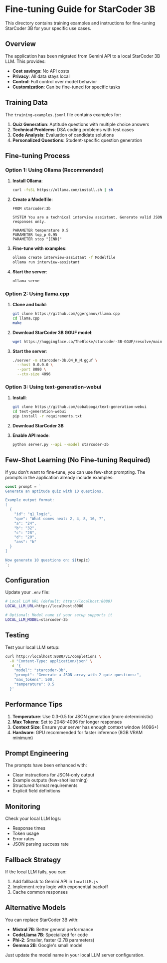# Fine-tuning Guide for StarCoder 3B

This directory contains training examples and instructions for fine-tuning StarCoder 3B for your specific use cases.

## Overview

The application has been migrated from Gemini API to a local StarCoder 3B LLM. This provides:
- **Cost savings**: No API costs
- **Privacy**: All data stays local
- **Control**: Full control over model behavior
- **Customization**: Can be fine-tuned for specific tasks

## Training Data

The `training-examples.jsonl` file contains examples for:

1. **Quiz Generation**: Aptitude questions with multiple choice answers
2. **Technical Problems**: DSA coding problems with test cases
3. **Code Analysis**: Evaluation of candidate solutions
4. **Personalized Questions**: Student-specific question generation

## Fine-tuning Process

### Option 1: Using Ollama (Recommended)

1. **Install Ollama**:
   ```bash
   curl -fsSL https://ollama.com/install.sh | sh
   ```

2. **Create a Modelfile**:
   ```
   FROM starcoder:3b

   SYSTEM You are a technical interview assistant. Generate valid JSON responses only.

   PARAMETER temperature 0.5
   PARAMETER top_p 0.95
   PARAMETER stop "[END]"
   ```

3. **Fine-tune with examples**:
   ```bash
   ollama create interview-assistant -f Modelfile
   ollama run interview-assistant
   ```

4. **Start the server**:
   ```bash
   ollama serve
   ```

### Option 2: Using llama.cpp

1. **Clone and build**:
   ```bash
   git clone https://github.com/ggerganov/llama.cpp
   cd llama.cpp
   make
   ```

2. **Download StarCoder 3B GGUF model**:
   ```bash
   wget https://huggingface.co/TheBloke/starcoder-3B-GGUF/resolve/main/starcoder-3b.Q4_K_M.gguf
   ```

3. **Start the server**:
   ```bash
   ./server -m starcoder-3b.Q4_K_M.gguf \
     --host 0.0.0.0 \
     --port 8080 \
     --ctx-size 4096
   ```

### Option 3: Using text-generation-webui

1. **Install**:
   ```bash
   git clone https://github.com/oobabooga/text-generation-webui
   cd text-generation-webui
   pip install -r requirements.txt
   ```

2. **Download StarCoder 3B**

3. **Enable API mode**:
   ```bash
   python server.py --api --model starcoder-3b
   ```

## Few-Shot Learning (No Fine-tuning Required)

If you don't want to fine-tune, you can use few-shot prompting. The prompts in the application already include examples:

```javascript
const prompt = `
Generate an aptitude quiz with 10 questions.

Example output format:
[
  {
    "id": "q1_logic",
    "que": "What comes next: 2, 4, 8, 16, ?",
    "a": "24",
    "b": "32",
    "c": "28",
    "d": "20",
    "ans": "b"
  }
]

Now generate 10 questions on: ${topic}
`;
```

## Configuration

Update your `.env` file:

```bash
# Local LLM URL (default: http://localhost:8080)
LOCAL_LLM_URL=http://localhost:8080

# Optional: Model name if your setup supports it
LOCAL_LLM_MODEL=starcoder-3b
```

## Testing

Test your local LLM setup:

```bash
curl http://localhost:8080/v1/completions \
  -H "Content-Type: application/json" \
  -d '{
    "model": "starcoder-3b",
    "prompt": "Generate a JSON array with 2 quiz questions:",
    "max_tokens": 500,
    "temperature": 0.5
  }'
```

## Performance Tips

1. **Temperature**: Use 0.3-0.5 for JSON generation (more deterministic)
2. **Max Tokens**: Set to 2048-4096 for longer responses
3. **Context Size**: Ensure your server has enough context window (4096+)
4. **Hardware**: GPU recommended for faster inference (8GB VRAM minimum)

## Prompt Engineering

The prompts have been enhanced with:
- Clear instructions for JSON-only output
- Example outputs (few-shot learning)
- Structured format requirements
- Explicit field definitions

## Monitoring

Check your local LLM logs:
- Response times
- Token usage
- Error rates
- JSON parsing success rate

## Fallback Strategy

If the local LLM fails, you can:
1. Add fallback to Gemini API in `localLLM.js`
2. Implement retry logic with exponential backoff
3. Cache common responses

## Alternative Models

You can replace StarCoder 3B with:
- **Mistral 7B**: Better general performance
- **CodeLlama 7B**: Specialized for code
- **Phi-2**: Smaller, faster (2.7B parameters)
- **Gemma 2B**: Google's small model

Just update the model name in your local LLM server configuration.
